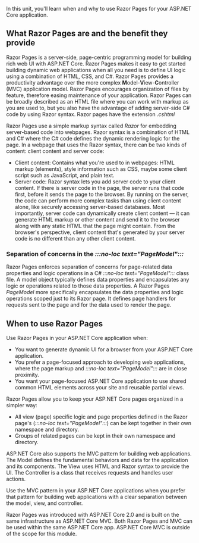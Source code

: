 In this unit, you'll learn when and why to use Razor Pages for your ASP.NET Core application.

## What Razor Pages are and the benefit they provide

Razor Pages is a server-side, page-centric programming model for building rich web UI with ASP.NET Core. Razor Pages makes it easy to get started building dynamic web applications when all you need is to define UI logic using a combination of HTML, CSS, and C#. Razor Pages provides a productivity advantage over the more complex **M**odel-**V**iew-**C**ontroller (MVC) application model. Razor Pages encourages organization of files by feature, therefore easing maintenance of your application. Razor Pages can be broadly described as an HTML file where you can work with markup as you are used to, but you also have the advantage of adding server-side C# code by using Razor syntax. Razor pages have the extension *.cshtml*

Razor Pages use a simple markup syntax called *Razor* for embedding server-based code into webpages. Razor syntax is a combination of HTML and C# where the C# code defines the dynamic rendering logic for the page. In a webpage that uses the Razor syntax, there can be two kinds of content: client content and server code:

* Client content: Contains what you're used to in webpages: HTML markup (elements), style information such as CSS, maybe some client script such as JavaScript, and plain text.
* Server code: Razor syntax lets you add server code to your client content. If there is server code in the page, the server runs that code first, before it sends the page to the browser. By running on the server, the code can perform more complex tasks than using client content alone, like securely accessing server-based databases. Most importantly, server code can dynamically create client content &mdash; it can generate HTML markup or other content and send it to the browser along with any static HTML that the page might contain. From the browser's perspective, client content that's generated by your server code is no different than any other client content.

### Separation of concerns in the *:::no-loc text="PageModel":::*

Razor Pages enforces separation of concerns for page-related data properties and logic operations in a C# *:::no-loc text="PageModel":::* class file. A model object typically defines data properties and encapsulates any logic or operations related to those data properties. A Razor Pages *PageModel* more specifically encapsulates the data properties and logic operations scoped just to its Razor page. It defines page handlers for requests sent to the page and for the data used to render the page.

## When to use Razor Pages

Use Razor Pages in your ASP.NET Core application when:

* You want to generate dynamic UI for a browser from your ASP.NET Core application.
* You prefer a page-focused approach to developing web applications, where the page markup and *:::no-loc text="PageModel":::* are in close proximity.
* You want your page-focused ASP.NET Core application to use shared common HTML elements across your site and reusable partial views.

Razor Pages allow you to keep your ASP.NET Core pages organized in a simpler way:

* All view (page) specific logic and page properties defined in the Razor page's (*:::no-loc text="PageModel":::*) can be kept together in their own namespace and directory.
* Groups of related pages can be kept in their own namespace and directory.

ASP.NET Core also supports the MVC pattern for building web applications. The Model defines the fundamental behaviors and data for the application and its components. The View uses HTML and Razor syntax to provide the UI. The Controller is a class that receives requests and handles user actions.

Use the MVC pattern in your ASP.NET Core applications when you prefer that pattern for building web applications with a clear separation between the model, view, and controller.

Razor Pages was introduced with ASP.NET Core 2.0 and is built on the same infrastructure as ASP.NET Core MVC. Both Razor Pages and MVC can be used within the same ASP.NET Core app. ASP.NET Core MVC is outside of the scope for this module.
